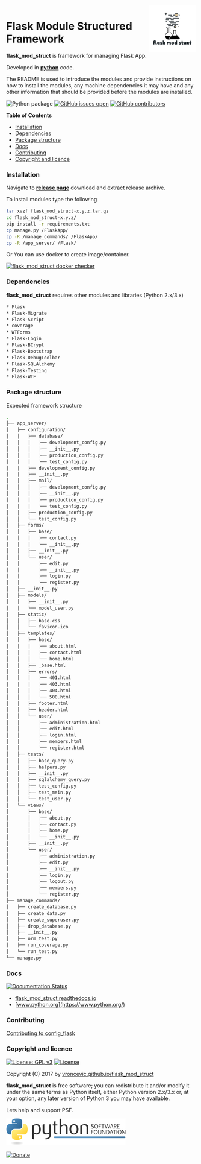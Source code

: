 <img align="right" src="https://raw.githubusercontent.com/vroncevic/flask_mod_struct/master/docs/flask_mod_struct_logo.png" width="25%">

# Flask Module Structured Framework

**flask_mod_struct** is framework for managing Flask App.

Developed in **[python](https://www.python.org/)** code.

The README is used to introduce the modules and provide instructions on
how to install the modules, any machine dependencies it may have and any
other information that should be provided before the modules are installed.

![Python package](https://github.com/vroncevic/flask_mod_struct/workflows/Python%20package%20flask_mod_struct/badge.svg?branch=master) [![GitHub issues open](https://img.shields.io/github/issues/vroncevic/flask_mod_struct.svg)](https://github.com/vroncevic/flask_mod_struct/issues) [![GitHub contributors](https://img.shields.io/github/contributors/vroncevic/flask_mod_struct.svg)](https://github.com/vroncevic/flask_mod_struct/graphs/contributors)

<!-- START doctoc generated TOC please keep comment here to allow auto update -->
<!-- DON'T EDIT THIS SECTION, INSTEAD RE-RUN doctoc TO UPDATE -->
**Table of Contents**

- [Installation](#installation)
- [Dependencies](#dependencies)
- [Package structure](#package-structure)
- [Docs](#docs)
- [Contributing](#contributing)
- [Copyright and licence](#copyright-and-licence)

<!-- END doctoc generated TOC please keep comment here to allow auto update -->

### Installation

Navigate to **[release page](https://github.com/vroncevic/flask_mod_struct/releases)** download and extract release archive.

To install modules type the following

```bash
tar xvzf flask_mod_struct-x.y.z.tar.gz
cd flask_mod_struct-x.y.z/
pip install -r requirements.txt
cp manage.py /FlaskApp/
cp -R /manage_commands/ /FlaskApp/
cp -R /app_server/ /Flask/
```

Or You can use docker to create image/container.

[![flask_mod_struct docker checker](https://github.com/vroncevic/flask_mod_struct/workflows/flask_mod_struct%20docker%20checker/badge.svg)](https://github.com/vroncevic/flask_mod_struct/actions?query=workflow%3A%22flask_mod_struct+docker+checker%22)

### Dependencies

**flask_mod_struct** requires other modules and libraries (Python 2.x/3.x)

```bash
* Flask
* Flask-Migrate
* Flask-Script
* coverage
* WTForms
* Flask-Login
* Flask-BCrypt
* Flask-Bootstrap
* Flask-DebugToolbar
* Flask-SQLAlchemy
* Flask-Testing
* Flask-WTF
```

### Package structure

Expected framework structure

```bash
.
├── app_server/
│   ├── configuration/
│   │   ├── database/
│   │   │   ├── development_config.py
│   │   │   ├── __init__.py
│   │   │   ├── production_config.py
│   │   │   └── test_config.py
│   │   ├── development_config.py
│   │   ├── __init__.py
│   │   ├── mail/
│   │   │   ├── development_config.py
│   │   │   ├── __init__.py
│   │   │   ├── production_config.py
│   │   │   └── test_config.py
│   │   ├── production_config.py
│   │   └── test_config.py
│   ├── forms/
│   │   ├── base/
│   │   │   ├── contact.py
│   │   │   └── __init__.py
│   │   ├── __init__.py
│   │   └── user/
│   │       ├── edit.py
│   │       ├── __init__.py
│   │       ├── login.py
│   │       └── register.py
│   ├── __init__.py
│   ├── models/
│   │   ├── __init__.py
│   │   └── model_user.py
│   ├── static/
│   │   ├── base.css
│   │   └── favicon.ico
│   ├── templates/
│   │   ├── base/
│   │   │   ├── about.html
│   │   │   ├── contact.html
│   │   │   └── home.html
│   │   ├── _base.html
│   │   ├── errors/
│   │   │   ├── 401.html
│   │   │   ├── 403.html
│   │   │   ├── 404.html
│   │   │   └── 500.html
│   │   ├── footer.html
│   │   ├── header.html
│   │   └── user/
│   │       ├── administration.html
│   │       ├── edit.html
│   │       ├── login.html
│   │       ├── members.html
│   │       └── register.html
│   ├── tests/
│   │   ├── base_query.py
│   │   ├── helpers.py
│   │   ├── __init__.py
│   │   ├── sqlalchemy_query.py
│   │   ├── test_config.py
│   │   ├── test_main.py
│   │   └── test_user.py
│   └── views/
│       ├── base/
│       │   ├── about.py
│       │   ├── contact.py
│       │   ├── home.py
│       │   └── __init__.py
│       ├── __init__.py
│       └── user/
│           ├── administration.py
│           ├── edit.py
│           ├── __init__.py
│           ├── login.py
│           ├── logout.py
│           ├── members.py
│           └── register.py
├── manage_commands/
│   ├── create_database.py
│   ├── create_data.py
│   ├── create_superuser.py
│   ├── drop_database.py
│   ├── __init__.py
│   ├── orm_test.py
│   ├── run_coverage.py
│   └── run_test.py
└── manage.py
```

### Docs

[![Documentation Status](https://readthedocs.org/projects/flask_mod_struct/badge/?version=latest)](https://flask_mod_struct.readthedocs.io/projects/flask_mod_struct/en/latest/?badge=latest)

- [flask_mod_struct.readthedocs.io](https://flask_mod_struct.readthedocs.io/en/latest/)
- [www.python.org](https://www.python.org/)

### Contributing

[Contributing to config_flask](CONTRIBUTING.md)

### Copyright and licence

[![License: GPL v3](https://img.shields.io/badge/License-GPLv3-blue.svg)](https://www.gnu.org/licenses/gpl-3.0) [![License](https://img.shields.io/badge/License-Apache%202.0-blue.svg)](https://opensource.org/licenses/Apache-2.0)

Copyright (C) 2017 by [vroncevic.github.io/flask_mod_struct](https://vroncevic.github.io/flask_mod_struct/)

**flask_mod_struct** is free software; you can redistribute it and/or modify
it under the same terms as Python itself, either Python version 2.x/3.x or,
at your option, any later version of Python 3 you may have available.

Lets help and support PSF.

[![Python Software Foundation](https://raw.githubusercontent.com/vroncevic/flask_mod_struct/dev/docs/psf-logo-alpha.png)](https://www.python.org/psf/)

[![Donate](https://www.paypalobjects.com/en_US/i/btn/btn_donateCC_LG.gif)](https://psfmember.org/index.php?q=civicrm/contribute/transact&reset=1&id=2)
